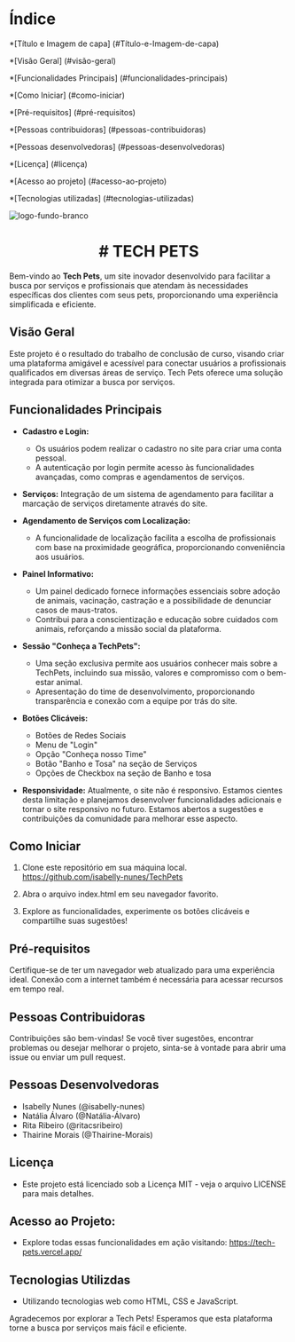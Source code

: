 # Índice
*[Título e Imagem de capa] (#Título-e-Imagem-de-capa)


*[Visão Geral] (#visão-geral)

*[Funcionalidades Principais] (#funcionalidades-principais)

*[Como Iniciar] (#como-iniciar)

*[Pré-requisitos] (#pré-requisitos)

*[Pessoas contribuidoras] (#pessoas-contribuidoras)

*[Pessoas desenvolvedoras] (#pessoas-desenvolvedoras)

*[Licença] (#licença)

*[Acesso ao projeto] (#acesso-ao-projeto)

*[Tecnologias utilizadas] (#tecnologias-utilizadas)

![logo-fundo-branco](https://github.com/isabelly-nunes/TechPets/assets/154274923/d5237e2c-20f7-4642-8adc-5e68ab00fb5b)
<h1 align= "center"> # TECH PETS </h1>

Bem-vindo ao **Tech Pets**, um site inovador desenvolvido para facilitar a busca por serviços e profissionais que atendam às necessidades específicas dos clientes com seus pets, proporcionando uma experiência simplificada e eficiente.

## Visão Geral

Este projeto é o resultado do trabalho de conclusão de curso, visando criar uma plataforma amigável e acessível para conectar usuários a profissionais qualificados em diversas áreas de serviço. Tech Pets oferece uma solução integrada para otimizar a busca por serviços.

## Funcionalidades Principais

- **Cadastro e Login:**
  - Os usuários podem realizar o cadastro no site para criar uma conta pessoal.
  - A autenticação por login permite acesso às funcionalidades avançadas, como compras e agendamentos de serviços.
 
- **Serviços:** Integração de um sistema de agendamento para facilitar a marcação de serviços diretamente através do site.

- **Agendamento de Serviços com Localização:**
  - A funcionalidade de localização facilita a escolha de profissionais com base na proximidade geográfica, proporcionando conveniência aos usuários.

- **Painel Informativo:**
  - Um painel dedicado fornece informações essenciais sobre adoção de animais, vacinação, castração e a possibilidade de denunciar casos de maus-tratos.
  - Contribui para a conscientização e educação sobre cuidados com animais, reforçando a missão social da plataforma.

- **Sessão "Conheça a TechPets":**
  - Uma seção exclusiva permite aos usuários conhecer mais sobre a TechPets, incluindo sua missão, valores e compromisso com o bem-estar animal.
  - Apresentação do time de desenvolvimento, proporcionando transparência e conexão com a equipe por trás do site.

- **Botões Clicáveis:**
  - Botões de Redes Sociais
  - Menu de "Login"
  - Opção "Conheça nosso Time"
  - Botão "Banho e Tosa" na seção de Serviços
  - Opções de Checkbox na seção de Banho e tosa

- **Responsividade:** Atualmente, o site não é responsivo. Estamos cientes desta limitação e planejamos desenvolver funcionalidades adicionais e tornar o site responsivo no futuro. Estamos abertos a sugestões e contribuições da comunidade para melhorar esse aspecto.

 
## Como Iniciar

1. Clone este repositório em sua máquina local.
  https://github.com/isabelly-nunes/TechPets

2. Abra o arquivo index.html em seu navegador favorito.

3. Explore as funcionalidades, experimente os botões clicáveis e compartilhe suas sugestões!

## Pré-requisitos
Certifique-se de ter um navegador web atualizado para uma experiência ideal. Conexão com a internet também é necessária para acessar recursos em tempo real.

## Pessoas Contribuidoras
Contribuições são bem-vindas! Se você tiver sugestões, encontrar problemas ou desejar melhorar o projeto, sinta-se à vontade para abrir uma issue ou enviar um pull request.

## Pessoas Desenvolvedoras
- Isabelly Nunes (@isabelly-nunes)
- Natália Álvaro (@Natália-Álvaro)
- Rita Ribeiro (@ritacsribeiro)
- Thairine Morais (@Thairine-Morais)

## Licença
- Este projeto está licenciado sob a Licença MIT - veja o arquivo LICENSE para mais detalhes.

## Acesso ao Projeto:
  -  Explore todas essas funcionalidades em ação visitando: https://tech-pets.vercel.app/

## Tecnologias Utilizdas
  - Utilizando tecnologias web como HTML, CSS e JavaScript.


Agradecemos por explorar a Tech Pets! Esperamos que esta plataforma torne a busca por serviços mais fácil e eficiente.
